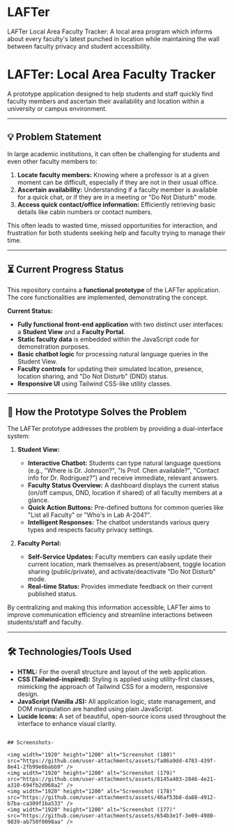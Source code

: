 # LAFTer
LAFTer Local Area Faculty Tracker: A local area program which informs about every faculty's latest punched in location while maintaining the wall between faculty privacy and student accessibility.


# LAFTer: Local Area Faculty Tracker

A prototype application designed to help students and staff quickly find faculty members and ascertain their availability and location within a university or campus environment.

---

## 💡 Problem Statement

In large academic institutions, it can often be challenging for students and even other faculty members to:
1.  **Locate faculty members:** Knowing where a professor is at a given moment can be difficult, especially if they are not in their usual office.
2.  **Ascertain availability:** Understanding if a faculty member is available for a quick chat, or if they are in a meeting or "Do Not Disturb" mode.
3.  **Access quick contact/office information:** Efficiently retrieving basic details like cabin numbers or contact numbers.

This often leads to wasted time, missed opportunities for interaction, and frustration for both students seeking help and faculty trying to manage their time.

---

## ⏳ Current Progress Status

This repository contains a **functional prototype** of the LAFTer application. The core functionalities are implemented, demonstrating the concept.

**Current Status:**
* **Fully functional front-end application** with two distinct user interfaces: a **Student View** and a **Faculty Portal**.
* **Static faculty data** is embedded within the JavaScript code for demonstration purposes.
* **Basic chatbot logic** for processing natural language queries in the Student View.
* **Faculty controls** for updating their simulated location, presence, location sharing, and "Do Not Disturb" (DND) status.
* **Responsive UI** using Tailwind CSS-like utility classes.

---

## 🧩 How the Prototype Solves the Problem

The LAFTer prototype addresses the problem by providing a dual-interface system:

1.  **Student View:**
    * **Interactive Chatbot:** Students can type natural language questions (e.g., "Where is Dr. Johnson?", "Is Prof. Chen available?", "Contact info for Dr. Rodriguez?") and receive immediate, relevant answers.
    * **Faculty Status Overview:** A dashboard displays the current status (on/off campus, DND, location if shared) of all faculty members at a glance.
    * **Quick Action Buttons:** Pre-defined buttons for common queries like "List all Faculty" or "Who's in Lab A-204?".
    * **Intelligent Responses:** The chatbot understands various query types and respects faculty privacy settings.

2.  **Faculty Portal:**
    * **Self-Service Updates:** Faculty members can easily update their current location, mark themselves as present/absent, toggle location sharing (public/private), and activate/deactivate "Do Not Disturb" mode.
    * **Real-time Status:** Provides immediate feedback on their current published status.

By centralizing and making this information accessible, LAFTer aims to improve communication efficiency and streamline interactions between students/staff and faculty.

---

## 🛠️ Technologies/Tools Used

* **HTML:** For the overall structure and layout of the web application.
* **CSS (Tailwind-inspired):** Styling is applied using utility-first classes, mimicking the approach of Tailwind CSS for a modern, responsive design.
* **JavaScript (Vanilla JS):** All application logic, state management, and DOM manipulation are handled using plain JavaScript.
* **Lucide Icons:** A set of beautiful, open-source icons used throughout the interface to enhance visual clarity.
```

## Screenshots-

<img width="1920" height="1200" alt="Screenshot (180)" src="https://github.com/user-attachments/assets/fa86a9dd-4783-439f-8e41-2fb99e8babb9" />
<img width="1920" height="1200" alt="Screenshot (179)" src="https://github.com/user-attachments/assets/8145a403-2846-4e21-a310-694fb2d968a2" />
<img width="1920" height="1200" alt="Screenshot (178)" src="https://github.com/user-attachments/assets/46af53b8-da88-4912-b7ba-ca309f1ba533" />
<img width="1920" height="1200" alt="Screenshot (177)" src="https://github.com/user-attachments/assets/654b3e1f-3e09-4980-9839-ab750f0098aa" />
